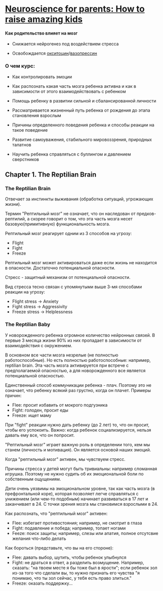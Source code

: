 
# [Neuroscience for parents: How to raise amazing kids](https://www.udemy.com/course/neuroscience-and-parenting/)


#### Как родительство влияет на мозг

- Снижается нейрогенез под воздействием стресса

- Освобождается [окситоцин](https://en.wikipedia.org/wiki/Oxytocin)/[вазопрессин](https://en.wikipedia.org/wiki/Vasopressin)


### О чем курс:

- Как контролировать эмоции

- Как распознать какая часть мозга ребенка активна и как в зависимости от этого взаимодействовать с ребенком

- Помощь ребенку в развитии сильной и сбалансированной личности

- Рассматривается жизненный путь ребенка от рождения до этапа становления взрослым

- Причины определенного поведения ребенка и способы реакции на такое поведение

- Развитие самоуважения, стабильного мировоззрения, природных талатнов

- Научить ребенка справляться с буллингом и давлением сверстников

## Chapter 1. The Reptilian Brain

### The Reptilian Brain

Отвечает за инстинкты выживания (обработка ситуаций, угрожающих жизни).

Термин "Рептильный мозг" не означает, что он наследован от предков-рептилий, а скорее говорит о том, что эта часть мозга несет базовую(примитивную) функциональность мозга.

Рептильный мозг реагирует одним из 3 способов на угрозу:

- Flight
- Fight
- Freeze

Рептильный мозг может активироваться даже если жизнь не находится в опасности. Достаточно потенциальной опасности.

Стресс - защитный механизм от потенциальной опасности.

Вид стресса тесно связан с упомянутыми выше 3-мя способами реакции на угрозу:

- Flight stress -> Anxiety
- Fight stress -> Aggressivity
- Freeze stress -> Helplessness

### The Reptilian Baby

У новорожденного ребенка огромное количество нейронных связей. В первые 3 месяца жизни 90% из них пропадает в зависимости от взаимодействия с окружением. 

В основном все части мозга незрелые (не полностью работоспособные). Но есть полностью работоспособные: например, reptilian brain. Эта часть мозга активируется при встрече с предполагаемой опасностью, а для новорожденного все является потенциальной опасностью. 

Единственный способ коммуникации ребенка - плач. Поэтому это не означает, что ребенку всякий раз грустно, когда он плачет. Примеры причин:
 - Flee: просит избавить от мокрого подгузника
 - Fight: голоден, просит еды
 - Freeze: ищет маму

При "fight" реакции нужно дать ребенку (до 2 лет) то, что он просит, чтобы его успокоить. Важно: когда ребенок социализируется, нельзя давать ему все, что он попросит.

"Рептильный мозг" играет важную роль в определении того, кем мы станем (личность и мотивация). Он является основой наших эмоций.

Когда "рептильный мозг" активен, мы чувствуем стресс.

Причины стресса у детей могут быть тривиальны: например сломанная игрушка. Поэтому не нужно судить об их эмоциональной боли по собственным ощущениям. 

Дети очень уязвимы на эмоциональном уровне, так как часть мозга (в префронтальной коре), которая позволяет легче справляться с унижением (или чем-то подобным) начинает развиваться в 17 лет и заканчивает в 24. С точки зрения мозга мы становимся взрослыми в 24.

Как распознать, что "рептильный мозг" активен:
 - Flee: избегает противостояния; например, не смотрит в глаза
 - Fight: подавление и победа; например, топает ногами
 - Feeze: поиск защиты; например, слезы или апатия, полное отсутсвие желания что-либо делать

Как бороться (представьте, что вы на его стороне):
 - Flee: давать выбор, шутить, чтобы ребенок улыбнулся
 - Fight: не драться в ответ, а разделить возмущение. Например, сказать: "на твоем месте я бы тоже был в ярости"; если ребенок зол из-за того что сделали вы, то нужно признать его чувства "я понимаю, что ты зол сейчас, у тебя есть право злиться."
 - Freeze: оказать поддержку...




